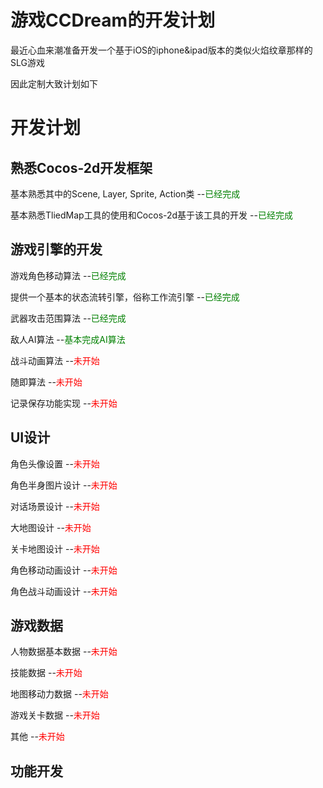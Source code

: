 # 游戏CCDream的开发计划 #

最近心血来潮准备开发一个基于iOS的iphone&ipad版本的类似火焰纹章那样的SLG游戏

因此定制大致计划如下


# 开发计划 #

## 熟悉Cocos-2d开发框架 ##

基本熟悉其中的Scene, Layer, Sprite, Action类  --<font color='green'>已经完成</font>

基本熟悉TliedMap工具的使用和Cocos-2d基于该工具的开发 --<font color='green'>已经完成</font>


## 游戏引擎的开发 ##
游戏角色移动算法 --<font color='green'>已经完成</font>

提供一个基本的状态流转引擎，俗称工作流引擎 --<font color='green'>已经完成</font>

武器攻击范围算法 --<font color='green'>已经完成</font>

敌人AI算法 --<font color='green'>基本完成AI算法</font>

战斗动画算法 --<font color='red'>未开始</font>

随即算法 --<font color='red'>未开始</font>

记录保存功能实现 --<font color='red'>未开始</font>

## UI设计 ##
角色头像设置 --<font color='red'>未开始</font>

角色半身图片设计 --<font color='red'>未开始</font>

对话场景设计 --<font color='red'>未开始</font>

大地图设计 --<font color='red'>未开始</font>

关卡地图设计 --<font color='red'>未开始</font>

角色移动动画设计 --<font color='red'>未开始</font>

角色战斗动画设计 --<font color='red'>未开始</font>

## 游戏数据 ##
人物数据基本数据 --<font color='red'>未开始</font>

技能数据 --<font color='red'>未开始</font>

地图移动力数据 --<font color='red'>未开始</font>

游戏关卡数据 --<font color='red'>未开始</font>

其他 --<font color='red'>未开始</font>

## 功能开发 ##